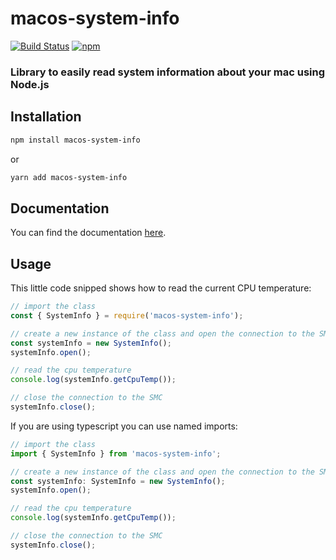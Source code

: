 # macos-system-info

[![Build Status](https://img.shields.io/travis/D0miH/macos-system-info.svg?style=flat-square)](https://travis-ci.org/D0miH/macos-system-info) [![npm](https://img.shields.io/npm/v/macos-system-info.svg?style=flat-square)](https://www.npmjs.com/package/macos-system-info)

### Library to easily read system information about your mac using Node.js

## Installation

```sh
npm install macos-system-info
```

or

```sh
yarn add macos-system-info
```

## Documentation

You can find the documentation [here](https://d0mih.github.io/macos-system-info/).

## Usage

This little code snipped shows how to read the current CPU temperature:

```javascript
// import the class
const { SystemInfo } = require('macos-system-info');

// create a new instance of the class and open the connection to the SMC
const systemInfo = new SystemInfo();
systemInfo.open();

// read the cpu temperature
console.log(systemInfo.getCpuTemp());

// close the connection to the SMC
systemInfo.close();
```

If you are using typescript you can use named imports:

```javascript
// import the class
import { SystemInfo } from 'macos-system-info';

// create a new instance of the class and open the connection to the SMC
const systemInfo: SystemInfo = new SystemInfo();
systemInfo.open();

// read the cpu temperature
console.log(systemInfo.getCpuTemp());

// close the connection to the SMC
systemInfo.close();
```
